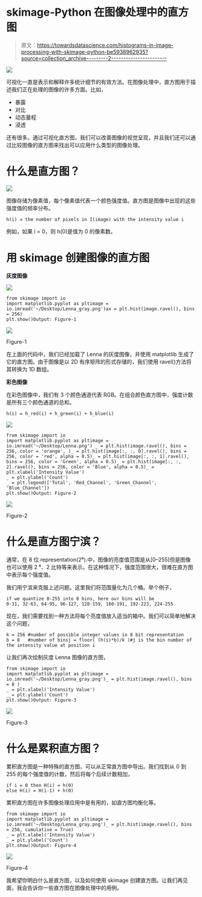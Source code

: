 # skimage-Python 在图像处理中的直方图

> 原文：<https://towardsdatascience.com/histograms-in-image-processing-with-skimage-python-be5938962935?source=collection_archive---------2----------------------->

![](img/089c743158a6757fbe6f2acee392dd0a.png)

可视化一直是表示和解释许多统计细节的有效方法。在图像处理中，直方图用于描述我们正在处理的图像的许多方面。比如，

*   暴露
*   对比
*   动态量程
*   浸透

还有很多。通过可视化直方图，我们可以改善图像的视觉呈现，并且我们还可以通过比较图像的直方图来找出可以应用什么类型的图像处理。

# 什么是直方图？

![](img/f38eeaef4d9f92fa9f21f5eeac90f56a.png)

图像存储为像素值，每个像素值代表一个颜色强度值。直方图是图像中出现的这些强度值的频率分布。

```
h(i) = the number of pixels in I(image) with the intensity value i
```

例如，如果 i = 0，则 h(0)是值为 0 的像素数。

# 用 skimage 创建图像的直方图

**灰度图像**

![](img/dfebe6a7fda6d0bf0bc05581b48031c5.png)

```
from skimage import io
import matplotlib.pyplot as pltimage = io.imread('~/Desktop/Lenna_gray.png')ax = plt.hist(image.ravel(), bins = 256)
plt.show()Output: Figure-1
```

![](img/0e2d573ad6974f829a492ba71da72f75.png)

Figure-1

在上面的代码中，我们已经加载了 Lenna 的灰度图像，并使用 matplotlib 生成了它的直方图。由于图像是以 2D 有序矩阵的形式存储的，我们使用 ravel()方法将其转换为 1D 数组。

**彩色图像**

在彩色图像中，我们有 3 个颜色通道代表 RGB。在组合颜色直方图中，强度计数是所有三个颜色通道的总和。

```
h(i) = h_red(i) + h_green(i) + h_blue(i)
```

![](img/5ed9a76f0d8c3944d76122ed275feb12.png)

```
from skimage import io
import matplotlib.pyplot as pltimage = io.imread('~/Desktop/Lenna.png') _ = plt.hist(image.ravel(), bins = 256, color = 'orange', )_ = plt.hist(image[:, :, 0].ravel(), bins = 256, color = 'red', alpha = 0.5)_ = plt.hist(image[:, :, 1].ravel(), bins = 256, color = 'Green', alpha = 0.5)_ = plt.hist(image[:, :, 2].ravel(), bins = 256, color = 'Blue', alpha = 0.5)_ = plt.xlabel('Intensity Value')
_ = plt.ylabel('Count')
_ = plt.legend(['Total', 'Red_Channel', 'Green_Channel', 'Blue_Channel'])
plt.show()Output: Figure-2
```

![](img/b64e54974cb040b097473ceb2305fd9c.png)

Figure-2

# **什么是直方图宁滨？**

通常，在 8 位 representation(2⁸).中，图像的亮度值范围是从[0–255]但是图像也可以使用 2 ⁶、2 比特等来表示。在这种情况下，强度范围很大，很难在直方图中表示每个强度值。

我们用宁滨来克服上述问题。这里我们将范围量化为几个桶。举个例子，

```
if we quantize 0-255 into 8 bins, here our bins will be
0-31, 32-63, 64-95, 96-127, 128-159, 160-191, 192-223, 224-255
```

现在，我们需要找到一种方法将每个亮度值放入适当的箱中。我们可以简单地解决这个问题，

```
k = 256 #number of possible integer values in 8 bit representation
b = 8   #number of binsj = floor( (h(i)*b)/k )#j is the bin number of the intensity value at position i
```

让我们再次绘制灰度 Lenna 图像的直方图，

```
from skimage import io
import matplotlib.pyplot as pltimage = io.imread('~/Desktop/Lenna_gray.png')_ = plt.hist(image.ravel(), bins = 8 )
_ = plt.xlabel('Intensity Value')
_ = plt.ylabel('Count')
plt.show()Output: Figure-3
```

![](img/739619ff84dca42dc86487a96546ffe7.png)

Figure-3

# 什么是累积直方图？

累积直方图是一种特殊的直方图，可以从正常直方图中导出。我们找到从 0 到 255 的每个强度值的计数，然后将每个后续计数相加，

```
if i = 0 then H(i) = h(0)
else H(i) = H(i-1) + h(0)
```

累积直方图在许多图像处理应用中是有用的，如直方图均衡化等。

```
from skimage import io
import matplotlib.pyplot as pltimage = io.imread('~/Desktop/Lenna_gray.png')_ = plt.hist(image.ravel(), bins = 256, cumulative = True)
_ = plt.xlabel('Intensity Value')
_ = plt.ylabel('Count') 
plt.show()Output: Figure-4
```

![](img/bd575eb9e44a72cdd2ede2aef2a1a601.png)

Figure-4

我希望你明白什么是直方图，以及如何使用 skimage 创建直方图。让我们再见面，我会告诉你一些直方图在图像处理中的用例。